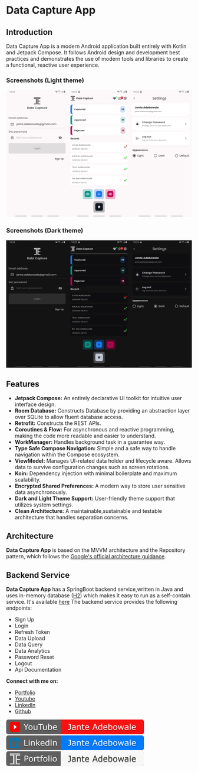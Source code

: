 # Data Capture App
## Introduction
Data Capture App is a modern Android application built entirely with Kotlin and Jetpack Compose. It follows Android design and development best practices and demonstrates the use of modern tools and libraries to create a functional, reactive user experience.
### Screenshots (Light theme)
![Screenshot showing Login, Home screen and Settings screen](https://github.com/jante-adebowale/data-capture-app/blob/master/screenshots/screenshots_light.png?raw=true "Screenshot showing Login, Home screen and Settings screen")
### Screenshots (Dark theme)
![Screenshot showing Login, Home screen and Settings screen](https://github.com/jante-adebowale/data-capture-app/blob/master/screenshots/screenshots_dark.png?raw=true "Screenshot showing Login, Home screen and Settings screen")
## Features
- **Jetpack Compose:** An entirely declarative UI toolkit for intuitive user interface design.
- **Room Database:** Constructs Database by providing an abstraction layer over SQLite to allow fluent database access.
- **Retrofit:** Constructs the REST APIs.
- **Coroutines & Flow:** For asynchronous and reactive programming, making the code more readable and easier to understand.
- **WorkManager:** Handles background task in a guarantee way.
- **Type Safe Compose Navigation:** Simple and a safe way to handle navigation within the Compose ecosystem.
- **ViewModel:** Manages UI-related data holder and lifecycle aware. Allows data to survive configuration changes such as screen rotations.
- **Koin:** Dependency injection with minimal boilerplate and maximum scalability.
- **Encrypted Shared Preferences:** A modern way to store user sensitive data asynchronously.
- **Dark and Light Theme Support:** User-friendly theme support that utilizes system settings.
- **Clean Architecture:** A maintainable,sustainable and testable architecture that handles separation concerns.
## Architecture
**Data Capture App** is based on the MVVM architecture and the Repository pattern, which follows the [Google's official architecture guidance](https://developer.android.com/topic/architecture).
## Backend Service
**Data Capture App** has a SpringBoot backend service,written in Java and uses in-memory database ([H2](https://www.h2database.com/)) which makes it easy to run as a self-contain service. It's available [here](https://github.com/jante-adebowale/data-capture-service)
The backend service provides the following endpoints:
* Sign Up
* Login
* Refresh Token
* Data Upload
* Data Query
* Data Analytics
* Password Reset
* Logout
* Api Documentation

**Connect with me on:**
* [Portfolio](https://www.janteadebowale.com)
* [Youtube](https://www.youtube.com/@jante-adebowale)
* [LinkedIn](https://www.linkedin.com/in/jante-adebowale)
* [Github](https://github.com/jante-adebowale)

<p >
  <a href="https://www.youtube.com/@jante-adebowale"><img alt="Youtube" src="https://github.com/jante-adebowale/data-capture-service/blob/master/src/main/resources/static/youtube.svg?raw=true"/></a>
  <a href="https://www.linkedin.com/in/jante-adebowale"><img alt="LinkedIn" src="https://github.com/jante-adebowale/data-capture-service/blob/master/src/main/resources/static/linkedin.svg?raw=true"/></a> 
  <a href="https://www.janteadebowale.com"><img alt="Portfolio" src="https://github.com/jante-adebowale/data-capture-service/blob/master/src/main/resources/static/portfolio.svg?raw=true"/></a>
</p>
